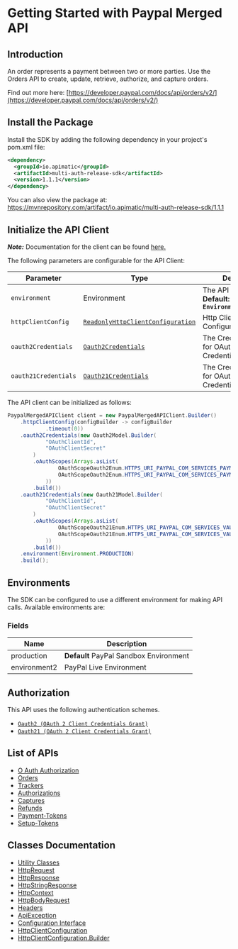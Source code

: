 
# Getting Started with Paypal Merged API

## Introduction

An order represents a payment between two or more parties. Use the Orders API to create, update, retrieve, authorize, and capture orders.

Find out more here: [https://developer.paypal.com/docs/api/orders/v2/](https://developer.paypal.com/docs/api/orders/v2/)

## Install the Package

Install the SDK by adding the following dependency in your project's pom.xml file:

```xml
<dependency>
  <groupId>io.apimatic</groupId>
  <artifactId>multi-auth-release-sdk</artifactId>
  <version>1.1.1</version>
</dependency>
```

You can also view the package at:
https://mvnrepository.com/artifact/io.apimatic/multi-auth-release-sdk/1.1.1

## Initialize the API Client

**_Note:_** Documentation for the client can be found [here.](https://www.github.com/Syed-Subtain/multi-auth-release-java-sdk/tree/1.1.1/doc/client.md)

The following parameters are configurable for the API Client:

| Parameter | Type | Description |
|  --- | --- | --- |
| `environment` | Environment | The API environment. <br> **Default: `Environment.PRODUCTION`** |
| `httpClientConfig` | [`ReadonlyHttpClientConfiguration`](https://www.github.com/Syed-Subtain/multi-auth-release-java-sdk/tree/1.1.1/doc/http-client-configuration.md) | Http Client Configuration instance. |
| `oauth2Credentials` | [`Oauth2Credentials`](https://www.github.com/Syed-Subtain/multi-auth-release-java-sdk/tree/1.1.1/doc/$a/https://www.github.com/Syed-Subtain/multi-auth-release-java-sdk/tree/1.1.1/oauth-2-client-credentials-grant.md) | The Credentials Setter for OAuth 2 Client Credentials Grant |
| `oauth21Credentials` | [`Oauth21Credentials`](https://www.github.com/Syed-Subtain/multi-auth-release-java-sdk/tree/1.1.1/doc/$a/https://www.github.com/Syed-Subtain/multi-auth-release-java-sdk/tree/1.1.1/oauth-2-client-credentials-grant-1.md) | The Credentials Setter for OAuth 2 Client Credentials Grant |

The API client can be initialized as follows:

```java
PaypalMergedAPIClient client = new PaypalMergedAPIClient.Builder()
    .httpClientConfig(configBuilder -> configBuilder
            .timeout(0))
    .oauth2Credentials(new Oauth2Model.Builder(
            "OAuthClientId",
            "OAuthClientSecret"
        )
        .oAuthScopes(Arrays.asList(
                OAuthScopeOauth2Enum.HTTPS_URI_PAYPAL_COM_SERVICES_PAYMENTS_PAYMENT,
                OAuthScopeOauth2Enum.HTTPS_URI_PAYPAL_COM_SERVICES_PAYMENTS_PAYMENT_REFERENCE_TRANSACTION
            ))
        .build())
    .oauth21Credentials(new Oauth21Model.Builder(
            "OAuthClientId",
            "OAuthClientSecret"
        )
        .oAuthScopes(Arrays.asList(
                OAuthScopeOauth21Enum.HTTPS_URI_PAYPAL_COM_SERVICES_VAULT_PAYMENT_TOKENS_READWRITE,
                OAuthScopeOauth21Enum.HTTPS_URI_PAYPAL_COM_SERVICES_VAULT_PAYMENT_TOKENS_READ
            ))
        .build())
    .environment(Environment.PRODUCTION)
    .build();
```

## Environments

The SDK can be configured to use a different environment for making API calls. Available environments are:

### Fields

| Name | Description |
|  --- | --- |
| production | **Default** PayPal Sandbox Environment |
| environment2 | PayPal Live Environment |

## Authorization

This API uses the following authentication schemes.

* [`Oauth2 (OAuth 2 Client Credentials Grant)`](https://www.github.com/Syed-Subtain/multi-auth-release-java-sdk/tree/1.1.1/doc/$a/https://www.github.com/Syed-Subtain/multi-auth-release-java-sdk/tree/1.1.1/oauth-2-client-credentials-grant.md)
* [`Oauth21 (OAuth 2 Client Credentials Grant)`](https://www.github.com/Syed-Subtain/multi-auth-release-java-sdk/tree/1.1.1/doc/$a/https://www.github.com/Syed-Subtain/multi-auth-release-java-sdk/tree/1.1.1/oauth-2-client-credentials-grant-1.md)

## List of APIs

* [O Auth Authorization](https://www.github.com/Syed-Subtain/multi-auth-release-java-sdk/tree/1.1.1/doc/controllers/o-auth-authorization.md)
* [Orders](https://www.github.com/Syed-Subtain/multi-auth-release-java-sdk/tree/1.1.1/doc/controllers/orders.md)
* [Trackers](https://www.github.com/Syed-Subtain/multi-auth-release-java-sdk/tree/1.1.1/doc/controllers/trackers.md)
* [Authorizations](https://www.github.com/Syed-Subtain/multi-auth-release-java-sdk/tree/1.1.1/doc/controllers/authorizations.md)
* [Captures](https://www.github.com/Syed-Subtain/multi-auth-release-java-sdk/tree/1.1.1/doc/controllers/captures.md)
* [Refunds](https://www.github.com/Syed-Subtain/multi-auth-release-java-sdk/tree/1.1.1/doc/controllers/refunds.md)
* [Payment-Tokens](https://www.github.com/Syed-Subtain/multi-auth-release-java-sdk/tree/1.1.1/doc/controllers/payment-tokens.md)
* [Setup-Tokens](https://www.github.com/Syed-Subtain/multi-auth-release-java-sdk/tree/1.1.1/doc/controllers/setup-tokens.md)

## Classes Documentation

* [Utility Classes](https://www.github.com/Syed-Subtain/multi-auth-release-java-sdk/tree/1.1.1/doc/utility-classes.md)
* [HttpRequest](https://www.github.com/Syed-Subtain/multi-auth-release-java-sdk/tree/1.1.1/doc/http-request.md)
* [HttpResponse](https://www.github.com/Syed-Subtain/multi-auth-release-java-sdk/tree/1.1.1/doc/http-response.md)
* [HttpStringResponse](https://www.github.com/Syed-Subtain/multi-auth-release-java-sdk/tree/1.1.1/doc/http-string-response.md)
* [HttpContext](https://www.github.com/Syed-Subtain/multi-auth-release-java-sdk/tree/1.1.1/doc/http-context.md)
* [HttpBodyRequest](https://www.github.com/Syed-Subtain/multi-auth-release-java-sdk/tree/1.1.1/doc/http-body-request.md)
* [Headers](https://www.github.com/Syed-Subtain/multi-auth-release-java-sdk/tree/1.1.1/doc/headers.md)
* [ApiException](https://www.github.com/Syed-Subtain/multi-auth-release-java-sdk/tree/1.1.1/doc/api-exception.md)
* [Configuration Interface](https://www.github.com/Syed-Subtain/multi-auth-release-java-sdk/tree/1.1.1/doc/configuration-interface.md)
* [HttpClientConfiguration](https://www.github.com/Syed-Subtain/multi-auth-release-java-sdk/tree/1.1.1/doc/http-client-configuration.md)
* [HttpClientConfiguration.Builder](https://www.github.com/Syed-Subtain/multi-auth-release-java-sdk/tree/1.1.1/doc/http-client-configuration-builder.md)

